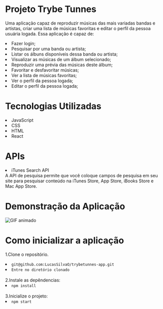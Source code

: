 # Projeto Trybe Tunnes
Uma aplicação capaz de reproduzir músicas das mais variadas bandas e artistas, criar uma lista de músicas favoritas e editar o perfil da pessoa usuária logada. Essa aplicação é capaz de:

<li>Fazer login;</li>
<li>Pesquisar por uma banda ou artista;</li>
<li>Listar os álbuns disponíveis dessa banda ou artista;</li>
<li>Visualizar as músicas de um álbum selecionado;</li>
<li>Reproduzir uma prévia das músicas deste álbum;</li>
<li>Favoritar e desfavoritar músicas;</li>
<li>Ver a lista de músicas favoritas;</li>
<li>Ver o perfil da pessoa logada;</li>
<li>Editar o perfil da pessoa logada;</li>

# Tecnologias Utilizadas
<li>JavaScript</li>
<li>CSS</li>
<li>HTML</li>
<li>React</li>

# APIs
<li>iTunes Search API</li>
A API de pesquisa permite que você coloque campos de pesquisa em seu site para pesquisar conteúdo na iTunes Store, App Store, iBooks Store e Mac App Store.

# Demonstração da Aplicação

<img src="./demonstracao.gif" alt="GIF animado">

# Como inicializar a aplicação

1.Clone o repositório.
<li><code>git@github.com:LucasSilvaO/trybetunnes-app.git </code></li>
<li><code>Entre no diretório clonado </code></li>
<br/>
2.Instale as depêndencias:
<li><code>npm install</code></li>
<br/>
3.Inicialize o projeto:
<br/>
<li><code>npm start</code></li>